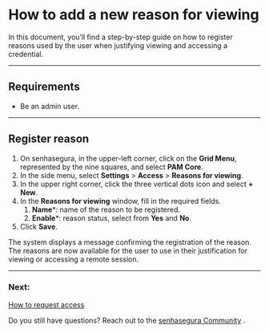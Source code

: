 # How to add a new reason for viewing

In this document, you’ll find a step-by-step guide on how to register reasons used by the user when justifying viewing and accessing a credential.

---
## Requirements

* Be an admin user.

---
## Register reason

1. On senhasegura, in the upper-left corner, click on the **Grid Menu**, represented by the nine squares, and select **PAM Core**.
2. In the side menu, select **Settings** > **Access** > **Reasons for viewing**.
3. In the upper right corner, click the three vertical dots icon and select **+ New**.
4. In the **Reasons for viewing** window, fill in the required fields.
    1. **Name***: name of the reason to be registered.
    2. **Enable***: reason status, select from **Yes** and **No**.
5. Click **Save**.

The system displays a message confirming the registration of the reason. The reasons are now available for the user to use in their justification for viewing or accessing a remote session.

---
### Next:
[How to request access](/v3-32/docs/pam-session-how-to-request-access)

Do you still have questions? Reach out to the [senhasegura Community](https://community.senhasegura.io/) .